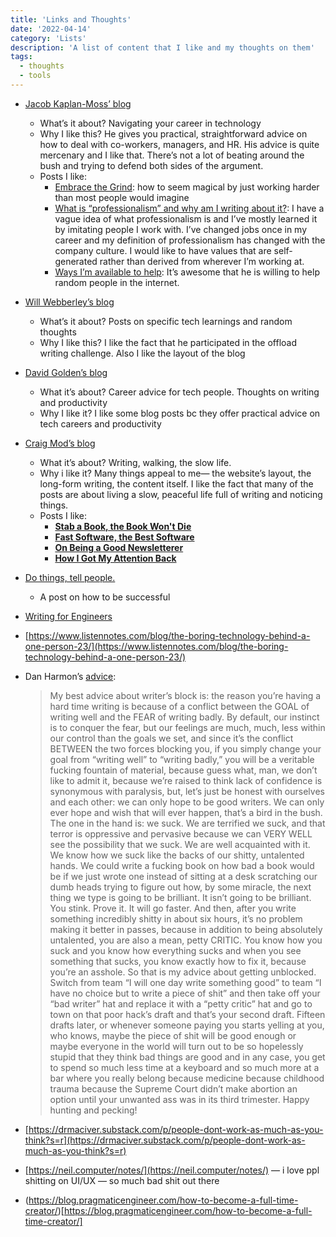 ```yaml
---
title: 'Links and Thoughts'
date: '2022-04-14'
category: 'Lists'
description: 'A list of content that I like and my thoughts on them'
tags:
  - thoughts
  - tools
---
```


-   [Jacob Kaplan-Moss’ blog](https://jacobian.org/)
    
    -   What’s it about? Navigating your career in technology
    -   Why I like this? He gives you practical, straightforward advice on how to deal with co-workers, managers, and HR. His advice is quite mercenary and I like that. There’s not a lot of beating around the bush and trying to defend both sides of the argument.
    -   Posts I like:
        -   [Embrace the Grind](https://jacobian.org/2021/apr/7/embrace-the-grind/): how to seem magical by just working harder than most people would imagine
        -   [What is “professionalism” and why am I writing about it?](https://jacobian.org/2022/apr/12/professionalism-introduction/): I have a vague idea of what professionalism is and I’ve mostly learned it by imitating people I work with. I’ve changed jobs once in my career and my definition of professionalism has changed with the company culture. I would like to have values that are self-generated rather than derived from wherever I’m working at.
        -   [Ways I’m available to help](https://jacobian.org/help/): It’s awesome that he is willing to help random people in the internet.
-   [Will Webberley’s blog](https://wilw.dev/)
    
    -   What’s it about? Posts on specific tech learnings and random thoughts
    -   Why I like this? I like the fact that he participated in the offload writing challenge. Also I like the layout of the blog
-   [David Golden’s blog](https://xdg.me/writing/)
    
    -   What it’s about? Career advice for tech people. Thoughts on writing and productivity
    -   Why I like it? I like some blog posts bc they offer practical advice on tech careers and productivity
-   [Craig Mod’s blog](https://craigmod.com/essays/)
    
    -   What it’s about? Writing, walking, the slow life.
    -   Why i like it? Many things appeal to me— the website’s layout, the long-form writing, the content itself. I like the fact that many of the posts are about living a slow, peaceful life full of writing and noticing things.
    -   Posts I like:
        -   **[Stab a Book, the Book Won't Die](https://craigmod.com/essays/media_accounting/)**
        -   **[Fast Software, the Best Software](https://craigmod.com/essays/fast_software/)**
        -   **[On Being a Good Newsletterer](https://craigmod.com/essays/on_writing_good_newsletters/)**
        -   **[How I Got My Attention Back](https://craigmod.com/essays/how_i_got_my_attention_back/)**
-   [Do things, tell people.](http://carl.flax.ie/dothingstellpeople.html)
    
    -   A post on how to be successful
-   [Writing for Engineers](https://www.heinrichhartmann.com/posts/writing/)
    
-   [](https://www.listennotes.com/blog/the-boring-technology-behind-a-one-person-23/)[https://www.listennotes.com/blog/the-boring-technology-behind-a-one-person-23/](https://www.listennotes.com/blog/the-boring-technology-behind-a-one-person-23/)
    
-   Dan Harmon’s [advice](https://www.reddit.com/r/IAmA/comments/5azrwi/im_dan_harmon_executive_producer_and_star_of/):
    
    > My best advice about writer’s block is: the reason you’re having a hard time writing is because of a conflict between the GOAL of writing well and the FEAR of writing badly. By default, our instinct is to conquer the fear, but our feelings are much, much, less within our control than the goals we set, and since it’s the conflict BETWEEN the two forces blocking you, if you simply change your goal from “writing well” to “writing badly,” you will be a veritable fucking fountain of material, because guess what, man, we don’t like to admit it, because we’re raised to think lack of confidence is synonymous with paralysis, but, let’s just be honest with ourselves and each other: we can only hope to be good writers. We can only ever hope and wish that will ever happen, that’s a bird in the bush. The one in the hand is: we suck. We are terrified we suck, and that terror is oppressive and pervasive because we can VERY WELL see the possibility that we suck. We are well acquainted with it. We know how we suck like the backs of our shitty, untalented hands. We could write a fucking book on how bad a book would be if we just wrote one instead of sitting at a desk scratching our dumb heads trying to figure out how, by some miracle, the next thing we type is going to be brilliant. It isn’t going to be brilliant. You stink. Prove it. It will go faster. And then, after you write something incredibly shitty in about six hours, it’s no problem making it better in passes, because in addition to being absolutely untalented, you are also a mean, petty CRITIC. You know how you suck and you know how everything sucks and when you see something that sucks, you know exactly how to fix it, because you’re an asshole. So that is my advice about getting unblocked. Switch from team “I will one day write something good” to team “I have no choice but to write a piece of shit” and then take off your “bad writer” hat and replace it with a “petty critic” hat and go to town on that poor hack’s draft and that’s your second draft. Fifteen drafts later, or whenever someone paying you starts yelling at you, who knows, maybe the piece of shit will be good enough or maybe everyone in the world will turn out to be so hopelessly stupid that they think bad things are good and in any case, you get to spend so much less time at a keyboard and so much more at a bar where you really belong because medicine because childhood trauma because the Supreme Court didn’t make abortion an option until your unwanted ass was in its third trimester. Happy hunting and pecking!
    
-   [](https://drmaciver.substack.com/p/people-dont-work-as-much-as-you-think?s=r)[https://drmaciver.substack.com/p/people-dont-work-as-much-as-you-think?s=r](https://drmaciver.substack.com/p/people-dont-work-as-much-as-you-think?s=r)
    
-   [](https://neil.computer/notes/)[https://neil.computer/notes/](https://neil.computer/notes/) — i love ppl shitting on UI/UX — so much bad shit out there
- (https://blog.pragmaticengineer.com/how-to-become-a-full-time-creator/)[https://blog.pragmaticengineer.com/how-to-become-a-full-time-creator/]